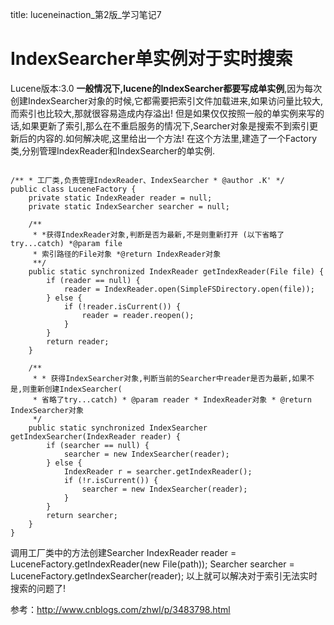 title: luceneinaction_第2版_学习笔记7 

#  IndexSearcher单实例对于实时搜索 
Lucene版本:3.0
**一般情况下,lucene的IndexSearcher都要写成单实例**,因为每次创建IndexSearcher对象的时候,它都需要把索引文件加载进来,如果访问量比较大,而索引也比较大,那就很容易造成内存溢出!
但是如果仅仅按照一般的单实例来写的话,如果更新了索引,那么在不重启服务的情况下,Searcher对象是搜索不到索引更新后的内容的.如何解决呢,这里给出一个方法!
在这个方法里,建造了一个Factory类,分别管理IndexReader和IndexSearcher的单实例.
```

/** * 工厂类,负责管理IndexReader、IndexSearcher * @author .K' */
public class LuceneFactory {
	private static IndexReader reader = null;
	private static IndexSearcher searcher = null;

	/**
	 * *获得IndexReader对象,判断是否为最新,不是则重新打开 (以下省略了try...catch) *@param file
	 * 索引路径的File对象 *@return IndexReader对象
	 **/
	public static synchronized IndexReader getIndexReader(File file) {
		if (reader == null) {
			reader = IndexReader.open(SimpleFSDirectory.open(file));
		} else {
			if (!reader.isCurrent()) {
				reader = reader.reopen();
			}
		}
		return reader;
	}

	/**
	 * * 获得IndexSearcher对象,判断当前的Searcher中reader是否为最新,如果不是,则重新创建IndexSearcher(
	 * 省略了try...catch) * @param reader * IndexReader对象 * @return IndexSearcher对象
	 */
	public static synchronized IndexSearcher getIndexSearcher(IndexReader reader) {
		if (searcher == null) {
			searcher = new IndexSearcher(reader);
		} else {
			IndexReader r = searcher.getIndexReader();
			if (!r.isCurrent()) {
				searcher = new IndexSearcher(reader);
			}
		}
		return searcher;
	}
}

```
调用工厂类中的方法创建Searcher
IndexReader reader = LuceneFactory.getIndexReader(new File(path));
Searcher searcher = LuceneFactory.getIndexSearcher(reader);
以上就可以解决对于索引无法实时搜索的问题了!

参考：http://www.cnblogs.com/zhwl/p/3483798.html